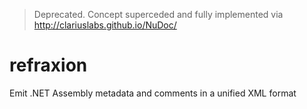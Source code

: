 > Deprecated. Concept superceded and fully implemented via http://clariuslabs.github.io/NuDoc/

refraxion
=========

Emit .NET Assembly metadata and comments in a unified XML format
